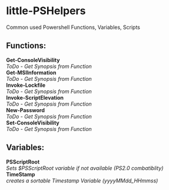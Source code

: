 ﻿# little-PSHelpers
Common used Powershell Functions, Variables, Scripts

## Functions:
**Get-ConsoleVisibility**  
*ToDo - Get Synopsis from Function*  
**Get-MSIInformation**  
*ToDo - Get Synopsis from Function*  
**Invoke-Lockfile**  
*ToDo - Get Synopsis from Function*  
**Invoke-ScriptElevation**  
*ToDo - Get Synopsis from Function*  
**New-Password**  
*ToDo - Get Synopsis from Function*  
**Set-ConsoleVisibility**  
*ToDo - Get Synopsis from Function*  
## Variables:
**PSScriptRoot**  
*Sets $PSScriptRoot  variable if not available (PS2.0 combatiblity)*  
**TimeStamp**  
*creates a sortable Timestamp Variable (yyyyMMdd_HHmmss)*  
